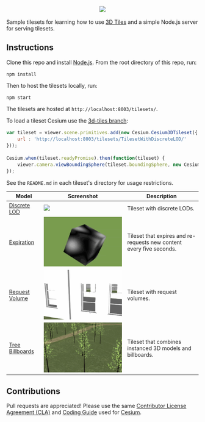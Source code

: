 <p align="center"><img src="https://github.com/AnalyticalGraphicsInc/3d-tiles/blob/master/figures/Cesium3DTiles.png" /></p>

Sample tilesets for learning how to use [3D Tiles](https://github.com/AnalyticalGraphicsInc/3d-tiles) and a simple Node.js server for serving tilesets.

## Instructions

Clone this repo and install [Node.js](http://nodejs.org/).  From the root directory of this repo, run:
```
npm install
```

Then to host the tilesets locally, run:
```
npm start
```

The tilesets are hosted at `http://localhost:8003/tilesets/`.

To load a tileset Cesium use the [3d-tiles branch](https://github.com/AnalyticalGraphicsInc/cesium/tree/3d-tiles):
```javascript
var tileset = viewer.scene.primitives.add(new Cesium.Cesium3DTileset({
    url : 'http://localhost:8003/tilesets/TilesetWithDiscreteLOD/'
}));

Cesium.when(tileset.readyPromise).then(function(tileset) {
    viewer.camera.viewBoundingSphere(tileset.boundingSphere, new Cesium.HeadingPitchRange(0, -0.5, 0));
});

```

See the `README.md` in each tileset's directory for usage restrictions.

| Model                                                  | Screenshot                                                            | Description|
|--------------------------------------------------------|-----------------------------------------------------------------------|------------|
| [Discrete LOD](tilesets/TilesetWithDiscreteLOD)        | ![](tilesets/TilesetWithDiscreteLOD/screenshot/screenshot.gif)        | Tileset with discrete LODs. |
| [Expiration](tilesets/TilesetWithExpiration)           | ![](tilesets/TilesetWithExpiration/screenshot/screenshot.gif)         | Tileset that expires and re-requests new content every five seconds. |
| [Request Volume](tilesets/TilesetWithRequestVolume)    | ![](tilesets/TilesetWithRequestVolume/screenshot/screenshot.gif)      | Tileset with request volumes. |
| [Tree Billboards](tilesets/TilesetWithTreeBillboards)  | ![](tilesets/TilesetWithTreeBillboards/screenshot/screenshot.gif)     | Tileset that combines instanced 3D models and billboards. |

## Contributions

Pull requests are appreciated!  Please use the same [Contributor License Agreement (CLA)](https://github.com/AnalyticalGraphicsInc/cesium/blob/master/CONTRIBUTING.md) and [Coding Guide](https://github.com/AnalyticalGraphicsInc/cesium/blob/master/Documentation/Contributors/CodingGuide/README.md) used for [Cesium](http://cesiumjs.org/).

